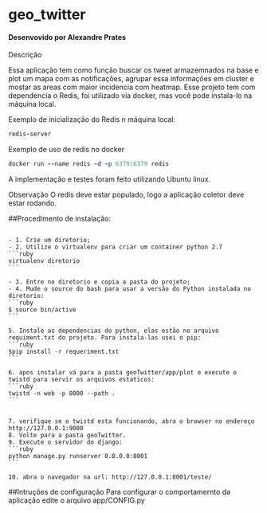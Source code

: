 # geo_twitter
#### Desenvovido por Alexandre Prates ####



Descrição

Essa aplicação tem como função buscar os tweet armazemnados na base e plot um mapa com as notificações, agrupar essa informações em cluster e mostar as areas com maior incidencia com 
heatmap. Esse projeto tem com dependencia o Redis, foi utilizado via docker, mas você pode instala-lo na máquina local.

Exemplo de inicialização do Redis n máquina local:

```ruby
redis-server
```

Exemplo de uso de redis no docker

```ruby
docker run --name redis -d -p 6379:6379 redis
```

A implementação e testes foram feito utilizando Ubuntu linux.

Observação
O redis deve estar populado, logo a aplicação coletor deve estar rodando.

##Procedimento de instalação:


~~~

- 1. Crie um diretorio;
- 2. Utilize o virtualenv para criar um container python 2.7
```ruby
virtualenv diretorio
```

- 3. Entre no diretorio e copia a pasta do projeto;
- 4. Mude o source do bash para usar a versão do Python instalada no diretorio:
```ruby
$ source bin/active
```

5. Instale as dependencias do python, elas estão no arquivo requiment.txt do projeto. Para instala-las usei o pip:
```ruby
$pip install -r requeriment.txt
```

6. apos instalar vá para a pasta geoTwitter/app/plot e execute o twistd para servir os arquivos estaticos:
```ruby
twistd -n web -p 8000 --path .
```


7. verifique se o twistd esta funcionando, abra o browser no endereço http://127.0.0.1:9000
8. Volte para a pasta geoTwitter.
9. Execute o servidor do django:
```ruby
python manage.py runserver 0.0.0.0:8001
```

10. abra o navegador na url: http://127.0.0.1:8001/teste/

~~~

##Intruções de configuração
Para configurar o comportamernto da aplicação edite o arquivo app/CONFIG.py


 
